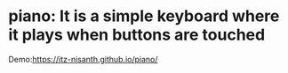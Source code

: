 # piano: It is a simple keyboard where it plays when buttons are touched
Demo:https://itz-nisanth.github.io/piano/
